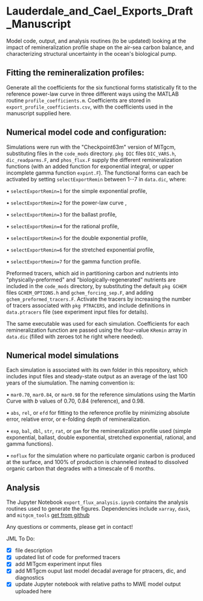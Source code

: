 # Lauderdale_and_Cael_Exports_Draft_Manuscript
Model  code, output, and analysis routines (to be updated) looking at the impact of remineralization profile shape on the air-sea carbon balance, and characterizing structural uncertainty in the ocean's biological pump.

## Fitting the remineralization profiles:
Generate all the coefficients for the six functional forms statistically fit to the reference power-law curve in three different ways using the MATLAB routine `profile_coefficients.m`. Coefficients are stored in `export_profile_coefficients.csv`, with the coefficients used in the manuscript supplied here.

## Numerical model code and configuration:
Simulations were run with the "Checkpoint63m" version of MITgcm, substituting files in the `code_mods` directory. `pkg DIC` files `DIC_VARS.h`, `dic_readparms.F`, and `phos_flux.F` supply the different remineralization functions (with an added function for exponential integral, or upper incomplete gamma function `expint.F`). The functional forms can each be activated by setting `selectExportRemin` between 1--7 in `data.dic`, where:

• `selectExportRemin=1` for the simple exponential profile,

• `selectExportRemin=2` for the power-law curve ,

• `selectExportRemin=3` for the ballast profile,

• `selectExportRemin=4` for the rational profile,

• `selectExportRemin=5` for the double exponential profile,

• `selectExportRemin=6` for the stretched exponential profile,

• `selectExportRemin=7` for the gamma function profile.

Preformed tracers, which aid in partitioning carbon and nutrients into "physically-preformed" and "biologically-regenerated" nutrients are included in the `code_mods` directory, by substituting the default `pkg GCHEM` files `GCHEM_OPTIONS.h` and `gchem_forcing_sep.F`, and adding `gchem_preformed_tracers.F`. Activate the tracers by increasing the number of tracers associated with `pkg PTRACERS`, and include definitions in `data.ptracers` file (see experiment input files for details). 

The same executable was used for each simulation. Coefficients for each remineralization function are passed using the four-value `KRemin` array in `data.dic` (filled with zeroes tot he right where needed).

## Numerical model simulations
Each simulation is associated with its own folder in this repository, which includes input files and steady-state output as an average of the last 100 years of the siumulation. The naming convention is:

• `mar0.70`, `mar0.84`, or `mar0.98` for the reference simulations using the Martin Curve with _b_ values of 0.70, 0.84 (reference), and 0.98.

• `abs`, `rel`, or `efd` for fitting to the reference profile by minimizing absolute error, relative error, or e-folding depth of remineralization.

• `exp`, `bal`, `dbl`, `str`, `rat`, or `gam` for the remineralization profile used (simple exponential, ballast, double exponential, stretched exponential, rational, and gamma functions).

• `noflux` for the simulation where no particulate organic carbon is produced at the surface, and 100% of production is channeled instead to dissolved organic carbon that degrades with a timescale of 6 months.

## Analysis
The Jupyter Notebook `export_flux_analysis.ipynb` contains the analysis routines used to generate the figures. Dependencies include `xarray`, `dask`, and `mitgcm_tools` [get from github](https://github.com/seamanticscience/mitgcm_tools)

Any questions or comments, please get in contact!

JML To Do:
- [X] file description
- [X] updated list of code for preformed tracers
- [X] add MITgcm experiment input files
- [X] add MITgcm ouput last model decadal average for ptracers, dic, and diagnostics
- [X] update Jupyter notebook with relative paths to MWE model output uploaded here
